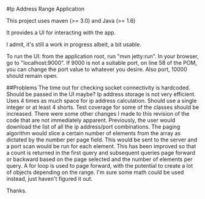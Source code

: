 #Ip Address Range Application

This project uses maven (>= 3.0) and Java (>= 1.6)

It provides a UI for interacting with the app.

I admit, it's still a work in progress albeit, a bit usable.

To run the UI:
from the application root, run "mvn jetty:run".
In your browser, go to "localhost:9000".
If 9000 is not a suitable port, on line 58 of the POM, you can change the port value to whatever you desire.
Also port, 10000 should remain open.

##Problems
The time out for checking socket connectivity is hardcoded. Should be passed in the UI maybe?
Ip address storage is not very efficient. Uses 4 times as much space for ip address calculation.
Should use a single integer or at least 4 shorts.
Test coverage for some of the classes should be increased.
There were some other changes I made to this revision of the code that are not immediately apparent.
Previously, the user would download the list of all the ip address/port combinations. The paging algorithm would
slice a certain number of elements from the array as dictated by the number per page field. This would be sent to the server
and a port scan would be run for each element. This has been improved so that a count is returned in the first query
and subsequent queries page forward or backward based on the page selected and the number of elements per query.
A for loop is used to page forward, with the potential to create a lot of objects depending on the range.
I'm sure some math could be used instead, just haven't figured it out.


Thanks.

